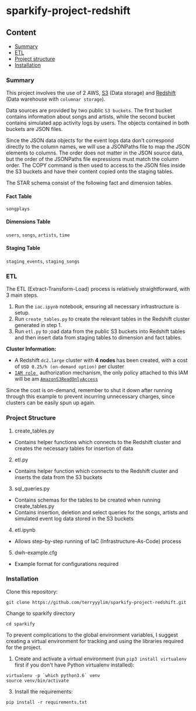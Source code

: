 # sparkify-project-redshift

## Content
* [Summary](#Summary)
* [ETL](#ETL)
* [Project structure](#Project-structure)
* [Installation](#Installation)

### Summary
This project involves the use of 2 AWS, [S3](https://aws.amazon.com/en/s3/) (Data storage)
and [Redshift](https://aws.amazon.com/en/redshift/) (Data warehouse with ``columnar storage``).

Data sources are provided by two public ``S3 buckets``. The first bucket contains information about songs and artists, while the second bucket contains simulated app activity logs by users. The objects contained in both buckets are JSON files. 

Since the JSON data objects for the event logs data don't correspond directly to the column names, we will use a JSONPaths file to map the JSON elements to columns. The order does not matter in the JSON source data, but the order of the JSONPaths file expressions must match the column order.
The COPY command is then used to access to the JSON files inside the S3 buckets and have their content copied onto the staging tables.

The STAR schema consist of the following fact and dimension tables.

#### Fact Table
`songplays`

#### Dimensions Table
`users`, `songs`, `artists`, `time`

#### Staging Table
`staging_events`, `staging_songs`

### ETL
The ETL (Extract-Transform-Load) process is relatively straightforward, with 3 main steps.
1. Run the `iac.ipynb` notebook, ensuring all necessary infrastructure is setup.
2. Run `create_tables.py` to create the relevant tables in the Redshift cluster generated in step 1.
3. Run `etl.py` to ;oad data from the public S3 buckets into Redshift tables and then insert data from staging tables to dimension and fact tables.

<b> Cluster Information: </b>
* A Redshift ``dc2.large`` cluster with <b> 4 nodes </b> has been created, with a cost of ``USD 0.25/h (on-demand option)`` per cluster
* [``IAM role ``](https://docs.aws.amazon.com/en_us/IAM/latest/UserGuide/id_roles.html) authorization mechanism, the only policy attached to this IAM will be am [``AmazonS3ReadOnlyAccess``](https://aws.amazon.com/en/blogs/security/organize-your-permissions-by-using-separate-managed-policies/)

Since the cost is on-demand, remember to shut it down after running through this example to prevent incurring unnecessary charges, since clusters can be easily spun up again.

### Project Structure
1. create_tables.py
* Contains helper functions which connects to the Redshift cluster and creates the necessary tables for insertion of data
2. etl.py
* Contains helper function which connects to the Redshift cluster and inserts the data from the S3 buckets 
3. sql_queries.py
* Contains schemas for the tables to be created when running create_tables.py
* Contains insertion, deletion and select queries for the songs, artists and simulated event log data stored in the S3 buckets
4. etl.ipynb
* Allows step-by-step running of IaC (Infrastructure-As-Code) process
5. dwh-example.cfg
* Example format for configurations required

### Installation
Clone this repository:
```
git clone https://github.com/terryyylim/sparkify-project-redshift.git
```

Change to sparkify directory
```
cd sparkify
```

To prevent complications to the global environment variables, I suggest creating a virtual environment for tracking and using the libraries required for the project.

1. Create and activate a virtual environment (run `pip3 install virtualenv` first if you don't have Python virtualenv installed):
```
virtualenv -p `which python3.6` venv
source venv/bin/activate
```

3. Install the requirements:
```
pip install -r requirements.txt
```